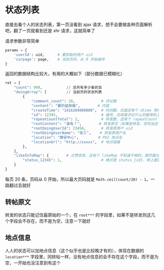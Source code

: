 # 状态列表

直接去看个人的状态列表，第一页没看到 ajax 请求，想不会要做各种页面解析吧，翻了一页就看到还是 xhr 请求，这就简单了

请求参数非常简单

```python
params = {
    'userId': uid,      # 要抓取的用户 uid
    'curpage': page,    # 当前页码，从 0 开始编号
}
```

返回的数据结构比较大，有用的大概如下（部分数据已模糊化）

```python
ret = {
    "count": 999,           // 总共有多少条状态
    "doingArray": [         // 当前页的状态列表
        {
            "comment_count": 20,            # 评论数
            "content": "要的留邮箱",        # 内容
            "createTime": "1416289808000",  # 时间戳，后面还有个 dtime 用来显示，我们爬就不用了
            "id": 12345,                    # 编号，后续拿评论什么的都用的上
            "repeatCountTotal": 2,          # 转发数，还有个 repeatCount 不知道干嘛的（直接转发？）
            "rootContent": "谁有？",        # 转发原文（如果是转发，否则没这个和下面几个字段）
            "rootDoingUserId": 23456,       # 转发原用户 uid
            "rootDoingUserName": "张三",    # 转发原用户名
            "location": "静安中心",         # POI 地点名
            "locationUrl": "http://xxxxx",  # 地点链接
        },
    ],
    "likeInfoMap": {        # 点赞信息，还有个 likeMap 不知道干嘛的，跟页面对比是这个有用
        "status_12345": 1,                  # 格式是 status_{id}，用上面的来找就行了
    }
}
```

每页 20 条，页码从 0 开始，所以最大页码就是 `Math.ceil(count/20) - 1`，一路翻过去就好


## 转帖原文

转发的状态只能记住最原始的一个，在 `root***` 的字段里，如果不是转发则这几个字段会不存在，而不是为空，注意一下就好


## 地点信息

人人的状态可以加地点信息（这个似乎也是比较晚才有的），体现在数据的 `location***` 字段里，同转帖一样，没有地点信息的会不存在这个字段，而不是为空，一开始也没注意到有这个
